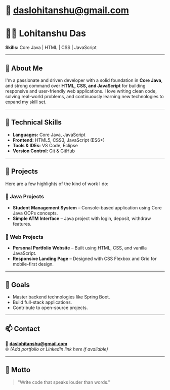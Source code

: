 # 📧 daslohitanshu@gmail.com

# 👨‍💻 Lohitanshu Das

**Skills:** Core Java | HTML | CSS | JavaScript

---

## 🧠 About Me

I'm a passionate and driven developer with a solid foundation in **Core Java**, and strong command over **HTML, CSS, and JavaScript** for building responsive and user-friendly web applications. I love writing clean code, solving real-world problems, and continuously learning new technologies to expand my skill set.

---

## 🔧 Technical Skills

- **Languages:** Core Java, JavaScript
- **Frontend:** HTML5, CSS3, JavaScript (ES6+)
- **Tools & IDEs:** VS Code, Eclipse
- **Version Control:** Git & GitHub

---

## 📁 Projects

Here are a few highlights of the kind of work I do:

### 🔹 Java Projects
- **Student Management System** – Console-based application using Core Java OOPs concepts.
- **Simple ATM Interface** – Java project with login, deposit, withdraw features.

### 🔹 Web Projects
- **Personal Portfolio Website** – Built using HTML, CSS, and vanilla JavaScript.
- **Responsive Landing Page** – Designed with CSS Flexbox and Grid for mobile-first design.

---

## 🚀 Goals

- Master backend technologies like Spring Boot.
- Build full-stack applications.
- Contribute to open-source projects.

---

## 📫 Contact

📧 **daslohitanshu@gmail.com**  
🌐 *(Add portfolio or LinkedIn link here if available)*

---

## 📌 Motto

> "Write code that speaks louder than words."
